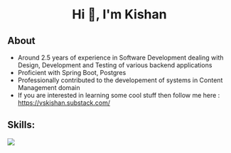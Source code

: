 <h1 align="center">Hi 👋, I'm Kishan</h1>


## **About**

- Around 2.5 years of experience in Software Development dealing with Design, Development and Testing of various backend applications
- Proficient with Spring Boot, Postgres
- Professionally contributed to the developement of systems in Content Management domain
- If you are interested in learning some cool stuff then follow me here : https://vskishan.substack.com/

## **Skills:**

<p align="left">
  <a href="https://skillicons.dev">
    <img src="https://skillicons.dev/icons?i=java,spring,postgresql,selenium" />
  </a>
</p>







